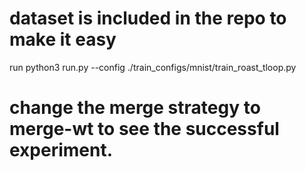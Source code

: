 # dataset is included in the repo to make it easy

run python3 run.py --config ./train_configs/mnist/train_roast_tloop.py

# change the merge strategy to merge-wt to see the successful experiment.
